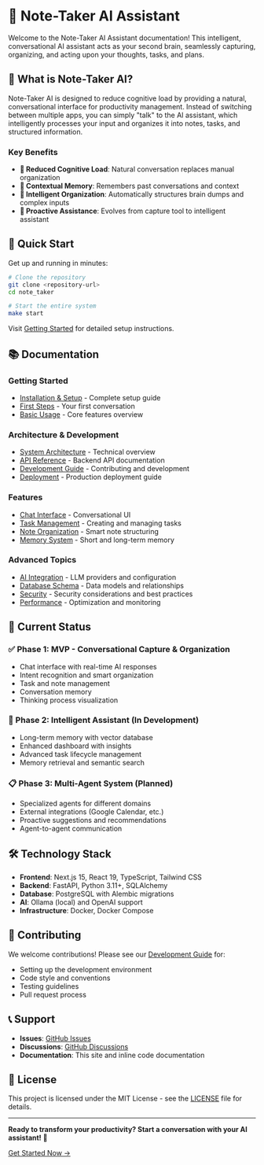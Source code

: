 # 🤖 Note-Taker AI Assistant

Welcome to the Note-Taker AI Assistant documentation! This intelligent, conversational AI assistant acts as your second brain, seamlessly capturing, organizing, and acting upon your thoughts, tasks, and plans.

## 🌟 What is Note-Taker AI?

Note-Taker AI is designed to reduce cognitive load by providing a natural, conversational interface for productivity management. Instead of switching between multiple apps, you can simply "talk" to the AI assistant, which intelligently processes your input and organizes it into notes, tasks, and structured information.

### Key Benefits

- **🧠 Reduced Cognitive Load**: Natural conversation replaces manual organization
- **💭 Contextual Memory**: Remembers past conversations and context
- **📝 Intelligent Organization**: Automatically structures brain dumps and complex inputs
- **🚀 Proactive Assistance**: Evolves from capture tool to intelligent assistant

## 🚀 Quick Start

Get up and running in minutes:

```bash
# Clone the repository
git clone <repository-url>
cd note_taker

# Start the entire system
make start
```

Visit [Getting Started](getting-started.md) for detailed setup instructions.

## 📚 Documentation

### Getting Started
- [Installation & Setup](getting-started.md) - Complete setup guide
- [First Steps](getting-started.md#first-steps) - Your first conversation
- [Basic Usage](getting-started.md#basic-usage) - Core features overview

### Architecture & Development
- [System Architecture](architecture.md) - Technical overview
- [API Reference](api-reference.md) - Backend API documentation
- [Development Guide](development.md) - Contributing and development
- [Deployment](deployment.md) - Production deployment guide

### Features
- [Chat Interface](features/chat-interface.md) - Conversational UI
- [Task Management](features/task-management.md) - Creating and managing tasks
- [Note Organization](features/note-organization.md) - Smart note structuring
- [Memory System](features/memory-system.md) - Short and long-term memory

### Advanced Topics
- [AI Integration](advanced/ai-integration.md) - LLM providers and configuration
- [Database Schema](advanced/database-schema.md) - Data models and relationships
- [Security](advanced/security.md) - Security considerations and best practices
- [Performance](advanced/performance.md) - Optimization and monitoring

## 🎯 Current Status

### ✅ Phase 1: MVP - Conversational Capture & Organization
- Chat interface with real-time AI responses
- Intent recognition and smart organization
- Task and note management
- Conversation memory
- Thinking process visualization

### 🔄 Phase 2: Intelligent Assistant (In Development)
- Long-term memory with vector database
- Enhanced dashboard with insights
- Advanced task lifecycle management
- Memory retrieval and semantic search

### 📋 Phase 3: Multi-Agent System (Planned)
- Specialized agents for different domains
- External integrations (Google Calendar, etc.)
- Proactive suggestions and recommendations
- Agent-to-agent communication

## 🛠 Technology Stack

- **Frontend**: Next.js 15, React 19, TypeScript, Tailwind CSS
- **Backend**: FastAPI, Python 3.11+, SQLAlchemy
- **Database**: PostgreSQL with Alembic migrations
- **AI**: Ollama (local) and OpenAI support
- **Infrastructure**: Docker, Docker Compose

## 🤝 Contributing

We welcome contributions! Please see our [Development Guide](development.md) for:
- Setting up the development environment
- Code style and conventions
- Testing guidelines
- Pull request process

## 📞 Support

- **Issues**: [GitHub Issues](https://github.com/your-username/note-taker/issues)
- **Discussions**: [GitHub Discussions](https://github.com/your-username/note-taker/discussions)
- **Documentation**: This site and inline code documentation

## 📄 License

This project is licensed under the MIT License - see the [LICENSE](LICENSE) file for details.

---

**Ready to transform your productivity? Start a conversation with your AI assistant! 🚀**

[Get Started Now →](getting-started.md)
